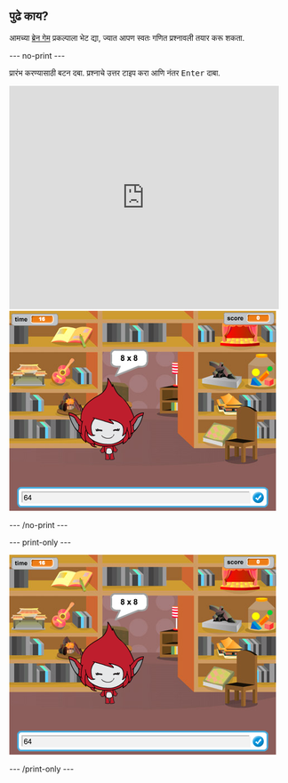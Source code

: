 ## पुढे काय?

आमच्या [ब्रेन गेम](https://projects.raspberrypi.org/en/projects/brain-game?utm_source=pathway&utm_medium=whatnext&utm_campaign=projects) प्रकल्पाला भेट द्या, ज्यात आपण स्वतः गणित प्रश्नावली तयार करू शकता.

\--- no-print \---

प्रारंभ करण्यासाठी बटन दबा. प्रश्नाचे उत्तर टाइप करा आणि नंतर <kbd>Enter</kbd> दाबा.

<div class="scratch-preview">
  <iframe allowtransparency="true" width="485" height="402" src="https://scratch.mit.edu/projects/embed/250234955/?autostart=false" frameborder="0" scrolling="no"></iframe>
  <img src="images/brain-final.png">
</div>

\--- /no-print \---

\--- print-only \---

![ब्रेन गेम](images/brain-final.png)

\--- /print-only \---